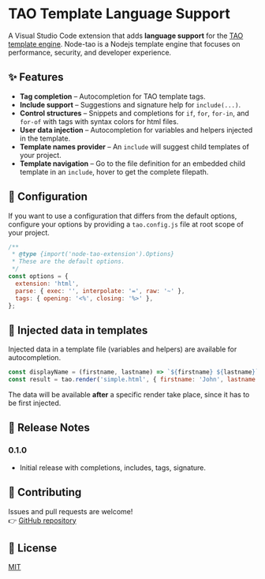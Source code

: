 # TAO Template Language Support

A Visual Studio Code extension that adds **language support** for the [TAO template engine](https://github.com/GreenFlag31/node-tao). Node-tao is a Nodejs template engine that focuses on performance, security, and developer experience.

## ✨ Features

- **Tag completion** – Autocompletion for TAO template tags.
- **Include support** – Suggestions and signature help for `include(...)`.
- **Control structures** – Snippets and completions for `if`, `for`, `for-in`, and `for-of` with tags with syntax colors for html files.
- **User data injection** – Autocompletion for variables and helpers injected in the template.
- **Template names provider** – An `include` will suggest child templates of your project.
- **Template navigation** – Go to the file definition for an embedded child template in an `include`, hover to get the complete filepath.

## 📂 Configuration

If you want to use a configuration that differs from the default options, configure your options by providing a `tao.config.js` file at root scope of your project.

```javascript
/**
 * @type {import('node-tao-extension').Options}
 * These are the default options.
 */
const options = {
  extension: 'html',
  parse: { exec: '', interpolate: '=', raw: '~' },
  tags: { opening: '<%', closing: '%>' },
};
```

## 🚀 Injected data in templates

Injected data in a template file (variables and helpers) are available for autocompletion.

```javascript
const displayName = (firstname, lastname) => `${firstname} ${lastname}`;
const result = tao.render('simple.html', { firstname: 'John', lastname: 'Doe' }, { displayName });
```

<!-- pic -->

The data will be available **after** a specific render take place, since it has to be first injected.

## 📝 Release Notes

### 0.1.0

- Initial release with completions, includes, tags, signature.

## 🔧 Contributing

Issues and pull requests are welcome!  
👉 [GitHub repository](https://github.com/your-repo/tao-vscode-extension)

## 📄 License

[MIT](LICENSE)
